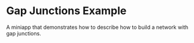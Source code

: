 # Gap Junctions Example

A miniapp that demonstrates how to describe how to build a network with gap junctions.
